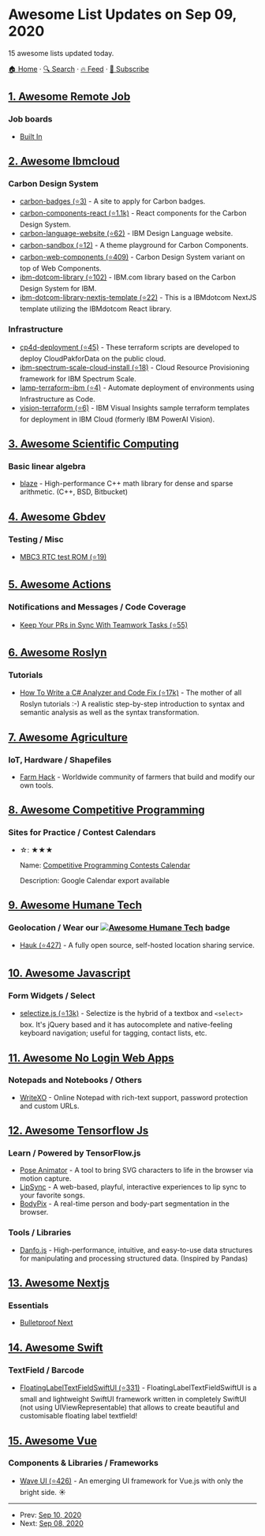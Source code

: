 # Awesome List Updates on Sep 09, 2020

15 awesome lists updated today.

[🏠 Home](/README.md) · [🔍 Search](https://www.trackawesomelist.com/search/) · [🔥 Feed](https://www.trackawesomelist.com/rss.xml) · [📮 Subscribe](https://trackawesomelist.us17.list-manage.com/subscribe?u=d2f0117aa829c83a63ec63c2f&id=36a103854c)



## [1. Awesome Remote Job](/content/lukasz-madon/awesome-remote-job/README.md)

### Job boards

*   [Built In](https://builtin.com/jobs/remote)

## [2. Awesome Ibmcloud](/content/victorshinya/awesome-ibmcloud/README.md)

### Carbon Design System

*   [carbon-badges (⭐3)](https://github.com/carbon-design-system/carbon-badges) - A site to apply for Carbon badges.
*   [carbon-components-react (⭐1.1k)](https://github.com/carbon-design-system/carbon-components-react) - React components for the Carbon Design System.
*   [carbon-language-website (⭐62)](https://github.com/carbon-design-system/design-language-website) - IBM Design Language website.
*   [carbon-sandbox (⭐12)](https://github.com/carbon-design-system/carbon-sandbox) - A theme playground for Carbon Components.
*   [carbon-web-components (⭐409)](https://github.com/carbon-design-system/carbon-web-components) - Carbon Design System variant on top of Web Components.
*   [ibm-dotcom-library (⭐102)](https://github.com/carbon-design-system/ibm-dotcom-library) - IBM.com library based on the Carbon Design System for IBM.
*   [ibm-dotcom-library-nextjs-template (⭐22)](https://github.com/carbon-design-system/ibm-dotcom-library-nextjs-template) - This is a IBMdotcom NextJS template utilizing the IBMdotcom React library.

### Infrastructure

*   [cp4d-deployment (⭐45)](https://github.com/IBM/cp4d-deployment) - These terraform scripts are developed to deploy CloudPakforData on the public cloud.
*   [ibm-spectrum-scale-cloud-install (⭐18)](https://github.com/IBM/ibm-spectrum-scale-cloud-install) - Cloud Resource Provisioning framework for IBM Spectrum Scale.
*   [lamp-terraform-ibm (⭐4)](https://github.com/IBM-Cloud/LAMP-terraform-ibm) - Automate deployment of environments using Infrastructure as Code.
*   [vision-terraform (⭐6)](https://github.com/IBM/vision-terraform) - IBM Visual Insights sample terraform templates for deployment in IBM Cloud (formerly IBM PowerAI Vision).

## [3. Awesome Scientific Computing](/content/nschloe/awesome-scientific-computing/README.md)

### Basic linear algebra

*   [blaze](https://bitbucket.org/blaze-lib/blaze) - High-performance C++ math library for dense and sparse arithmetic.
    (C++, BSD, Bitbucket)

## [4. Awesome Gbdev](/content/gbdev/awesome-gbdev/README.md)

### Testing / Misc

*   [MBC3 RTC test ROM (⭐19)](https://github.com/aaaaaa123456789/rtc3test)

## [5. Awesome Actions](/content/sdras/awesome-actions/README.md)

### Notifications and Messages / Code Coverage

*   [Keep Your PRs in Sync With Teamwork Tasks (⭐55)](https://github.com/Teamwork/github-sync)

## [6. Awesome Roslyn](/content/ironcev/awesome-roslyn/README.md)

### Tutorials

*   [How To Write a C# Analyzer and Code Fix (⭐17k)](https://github.com/dotnet/roslyn/blob/master/docs/wiki/How-To-Write-a-C%23-Analyzer-and-Code-Fix.md) - The mother of all Roslyn tutorials :-) A realistic step-by-step introduction to syntax and semantic analysis as well as the syntax transformation.

## [7. Awesome Agriculture](/content/brycejohnston/awesome-agriculture/README.md)

### IoT, Hardware / Shapefiles

*   [Farm Hack](https://farmhack.org/tools) - Worldwide community of farmers that build and modify our own tools.

## [8. Awesome Competitive Programming](/content/lnishan/awesome-competitive-programming/README.md)

### Sites for Practice / Contest Calendars

- ☆: ★★★

  Name: [Competitive Programming Contests Calendar](https://competitiveprogramming.info/calendar)

  Description: Google Calendar export available



## [9. Awesome Humane Tech](/content/humanetech-community/awesome-humane-tech/README.md)

### Geolocation / Wear our   [![Awesome Humane Tech](https://raw.githubusercontent.com/humanetech-community/awesome-humane-tech/main/humane-tech-badge.svg?sanitize=true)](https://github.com/humanetech-community/awesome-humane-tech)   badge

*   [Hauk (⭐427)](https://github.com/bilde2910/Hauk) - A fully open source, self-hosted location sharing service.

## [10. Awesome Javascript](/content/sorrycc/awesome-javascript/README.md)

### Form Widgets / Select

*   [selectize.js (⭐13k)](https://github.com/selectize/selectize.js) - Selectize is the hybrid of a textbox and `<select>` box. It's jQuery based and it has autocomplete and native-feeling keyboard navigation; useful for tagging, contact lists, etc.

## [11. Awesome No Login Web Apps](/content/aviaryan/awesome-no-login-web-apps/README.md)

### Notepads and Notebooks / Others

*   [WriteXO](https://writexo.com/) - Online Notepad with rich-text support, password protection and custom URLs.

## [12. Awesome Tensorflow Js](/content/aaronhma/awesome-tensorflow-js/README.md)

### Learn / Powered by TensorFlow.js

*   [Pose Animator](https://pose-animator-demo.firebaseapp.com/camera.html) - A tool to bring SVG characters to life in the browser via motion capture.
*   [LipSync](https://lipsync.withyoutube.com/) - A web-based, playful, interactive experiences to lip sync to your favorite songs.
*   [BodyPix](https://storage.googleapis.com/tfjs-models/demos/body-pix/index.html) - A real-time person and body-part segmentation in the browser.

### Tools / Libraries

*   [Danfo.js](https://danfo.jsdata.org/) - High-performance, intuitive, and easy-to-use data structures for manipulating and processing structured data. (Inspired by Pandas)

## [13. Awesome Nextjs](/content/unicodeveloper/awesome-nextjs/README.md)

### Essentials

*   [Bulletproof Next](https://getstarted.sh/bulletproof-next)

## [14. Awesome Swift](/content/matteocrippa/awesome-swift/README.md)

### TextField / Barcode

*   [FloatingLabelTextFieldSwiftUI (⭐331)](https://github.com/kishanraja/FloatingLabelTextFieldSwiftUI) - FloatingLabelTextFieldSwiftUI is a small and lightweight SwiftUI framework written in completely SwiftUI (not using UIViewRepresentable) that allows to create beautiful and customisable floating label textfield!

## [15. Awesome Vue](/content/vuejs/awesome-vue/README.md)

### Components & Libraries / Frameworks

*   [Wave UI (⭐426)](https://github.com/antoniandre/wave-ui) - An emerging UI framework for Vue.js with only the bright side. ☀️

---

- Prev: [Sep 10, 2020](/content/2020/09/10/README.md)
- Next: [Sep 08, 2020](/content/2020/09/08/README.md)